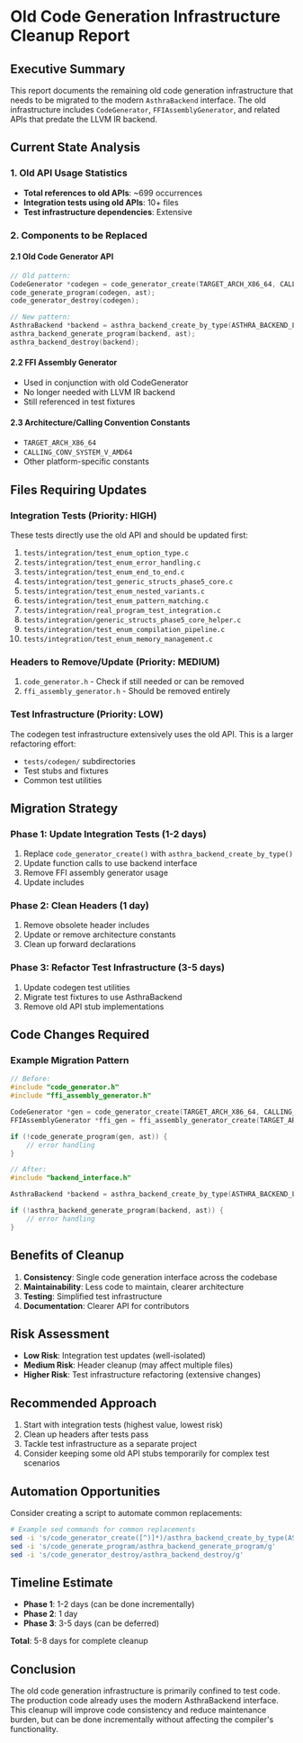 # Old Code Generation Infrastructure Cleanup Report

## Executive Summary

This report documents the remaining old code generation infrastructure that needs to be migrated to the modern `AsthraBackend` interface. The old infrastructure includes `CodeGenerator`, `FFIAssemblyGenerator`, and related APIs that predate the LLVM IR backend.

## Current State Analysis

### 1. Old API Usage Statistics

- **Total references to old APIs**: ~699 occurrences
- **Integration tests using old APIs**: 10+ files
- **Test infrastructure dependencies**: Extensive

### 2. Components to be Replaced

#### 2.1 Old Code Generator API
```c
// Old pattern:
CodeGenerator *codegen = code_generator_create(TARGET_ARCH_X86_64, CALLING_CONV_SYSTEM_V_AMD64);
code_generate_program(codegen, ast);
code_generator_destroy(codegen);

// New pattern:
AsthraBackend *backend = asthra_backend_create_by_type(ASTHRA_BACKEND_LLVM_IR);
asthra_backend_generate_program(backend, ast);
asthra_backend_destroy(backend);
```

#### 2.2 FFI Assembly Generator
- Used in conjunction with old CodeGenerator
- No longer needed with LLVM IR backend
- Still referenced in test fixtures

#### 2.3 Architecture/Calling Convention Constants
- `TARGET_ARCH_X86_64`
- `CALLING_CONV_SYSTEM_V_AMD64`
- Other platform-specific constants

## Files Requiring Updates

### Integration Tests (Priority: HIGH)
These tests directly use the old API and should be updated first:

1. `tests/integration/test_enum_option_type.c`
2. `tests/integration/test_enum_error_handling.c`
3. `tests/integration/test_enum_end_to_end.c`
4. `tests/integration/test_generic_structs_phase5_core.c`
5. `tests/integration/test_enum_nested_variants.c`
6. `tests/integration/test_enum_pattern_matching.c`
7. `tests/integration/real_program_test_integration.c`
8. `tests/integration/generic_structs_phase5_core_helper.c`
9. `tests/integration/test_enum_compilation_pipeline.c`
10. `tests/integration/test_enum_memory_management.c`

### Headers to Remove/Update (Priority: MEDIUM)
1. `code_generator.h` - Check if still needed or can be removed
2. `ffi_assembly_generator.h` - Should be removed entirely

### Test Infrastructure (Priority: LOW)
The codegen test infrastructure extensively uses the old API. This is a larger refactoring effort:
- `tests/codegen/` subdirectories
- Test stubs and fixtures
- Common test utilities

## Migration Strategy

### Phase 1: Update Integration Tests (1-2 days)
1. Replace `code_generator_create()` with `asthra_backend_create_by_type()`
2. Update function calls to use backend interface
3. Remove FFI assembly generator usage
4. Update includes

### Phase 2: Clean Headers (1 day)
1. Remove obsolete header includes
2. Update or remove architecture constants
3. Clean up forward declarations

### Phase 3: Refactor Test Infrastructure (3-5 days)
1. Update codegen test utilities
2. Migrate test fixtures to use AsthraBackend
3. Remove old API stub implementations

## Code Changes Required

### Example Migration Pattern

```c
// Before:
#include "code_generator.h"
#include "ffi_assembly_generator.h"

CodeGenerator *gen = code_generator_create(TARGET_ARCH_X86_64, CALLING_CONV_SYSTEM_V_AMD64);
FFIAssemblyGenerator *ffi_gen = ffi_assembly_generator_create(TARGET_ARCH_X86_64, CALLING_CONV_SYSTEM_V_AMD64);

if (!code_generate_program(gen, ast)) {
    // error handling
}

// After:
#include "backend_interface.h"

AsthraBackend *backend = asthra_backend_create_by_type(ASTHRA_BACKEND_LLVM_IR);

if (!asthra_backend_generate_program(backend, ast)) {
    // error handling
}
```

## Benefits of Cleanup

1. **Consistency**: Single code generation interface across the codebase
2. **Maintainability**: Less code to maintain, clearer architecture
3. **Testing**: Simplified test infrastructure
4. **Documentation**: Clearer API for contributors

## Risk Assessment

- **Low Risk**: Integration test updates (well-isolated)
- **Medium Risk**: Header cleanup (may affect multiple files)
- **Higher Risk**: Test infrastructure refactoring (extensive changes)

## Recommended Approach

1. Start with integration tests (highest value, lowest risk)
2. Clean up headers after tests pass
3. Tackle test infrastructure as a separate project
4. Consider keeping some old API stubs temporarily for complex test scenarios

## Automation Opportunities

Consider creating a script to automate common replacements:
```bash
# Example sed commands for common replacements
sed -i 's/code_generator_create([^)]*)/asthra_backend_create_by_type(ASTHRA_BACKEND_LLVM_IR)/g'
sed -i 's/code_generate_program/asthra_backend_generate_program/g'
sed -i 's/code_generator_destroy/asthra_backend_destroy/g'
```

## Timeline Estimate

- **Phase 1**: 1-2 days (can be done incrementally)
- **Phase 2**: 1 day
- **Phase 3**: 3-5 days (can be deferred)

**Total**: 5-8 days for complete cleanup

## Conclusion

The old code generation infrastructure is primarily confined to test code. The production code already uses the modern AsthraBackend interface. This cleanup will improve code consistency and reduce maintenance burden, but can be done incrementally without affecting the compiler's functionality.